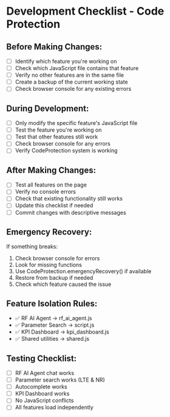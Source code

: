 # Development Checklist - Code Protection

## Before Making Changes:
- [ ] Identify which feature you're working on
- [ ] Check which JavaScript file contains that feature
- [ ] Verify no other features are in the same file
- [ ] Create a backup of the current working state
- [ ] Check browser console for any existing errors

## During Development:
- [ ] Only modify the specific feature's JavaScript file
- [ ] Test the feature you're working on
- [ ] Test that other features still work
- [ ] Check browser console for any errors
- [ ] Verify CodeProtection system is working

## After Making Changes:
- [ ] Test all features on the page
- [ ] Verify no console errors
- [ ] Check that existing functionality still works
- [ ] Update this checklist if needed
- [ ] Commit changes with descriptive messages

## Emergency Recovery:
If something breaks:
1. Check browser console for errors
2. Look for missing functions
3. Use CodeProtection.emergencyRecovery() if available
4. Restore from backup if needed
5. Check which feature caused the issue

## Feature Isolation Rules:
- ✅ RF AI Agent → rf_ai_agent.js
- ✅ Parameter Search → script.js  
- ✅ KPI Dashboard → kpi_dashboard.js
- ✅ Shared utilities → shared.js

## Testing Checklist:
- [ ] RF AI Agent chat works
- [ ] Parameter search works (LTE & NR)
- [ ] Autocomplete works
- [ ] KPI Dashboard works
- [ ] No JavaScript conflicts
- [ ] All features load independently 